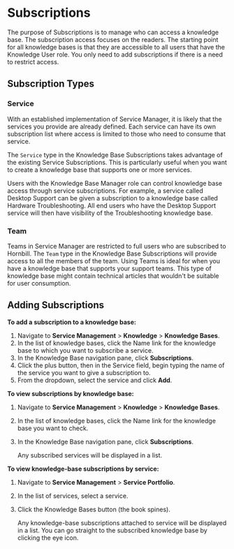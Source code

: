 # Subscriptions
The purpose of Subscriptions is to manage who can access a knowledge base.  The subscription access focuses on the readers. The starting point for all knowledge bases is that they are accessible to all users that have the Knowledge User role. You only need to add subscriptions if there is a need to restrict access.

## Subscription Types
### Service
With an established implementation of Service Manager, it is likely that the services you provide are already defined.  Each service can have its own subscription list where access is limited to those who need to consume that service.  

The `Service` type in the Knowledge Base Subscriptions takes advantage of the existing Service Subscriptions.  This is particularly useful when you want to create a knowledge base that supports one or more services.

Users with the Knowledge Base Manager role can control knowledge base access through service subscriptions. For example, a service called Desktop Support can be given a subscription to a knowledge base called Hardware Troubleshooting. All end users who have the Desktop Support service will then have visibility of the Troubleshooting knowledge base.

### Team
Teams in Service Manager are restricted to full users who are subscribed to Hornbill. The `Team` type in the Knowledge Base Subscriptions will provide access to all the members of the team.  Using Teams is ideal for when you have a knowledge base that supports your support teams.  This type of knowledge base might contain technical articles that wouldn't be suitable for user consumption.  

## Adding Subscriptions
**To add a subscription to a knowledge base:**
1. Navigate to **Service Management** > **Knowledge** > **Knowledge Bases**.
1. In the list of knowledge bases, click the Name link for the knowledge base to which you want to subscribe a service.
1. In the Knowledge Base navigation pane, click **Subscriptions**.
1. Click the plus button, then in the Service field, begin typing the name of the service you want to give a subscription to.
1. From the dropdown, select the service and click **Add**.

**To view subscriptions by knowledge base:**
1. Navigate to **Service Management** > **Knowledge** > **Knowledge Bases**.
1. In the list of knowledge bases, click the Name link for the knowledge base you want to check.
1. In the Knowledge Base navigation pane, click **Subscriptions**.

    Any subscribed services will be displayed in a list.

**To view knowledge-base subscriptions by service:**
1. Navigate to **Service Management** > **Service Portfolio**.
1. In the list of services, select a service.
1. Click the Knowledge Bases button (the book spines).

    Any knowledge-base subscriptions attached to service will be displayed in a list. You can go straight to the subscribed knowledge base by clicking the eye icon.